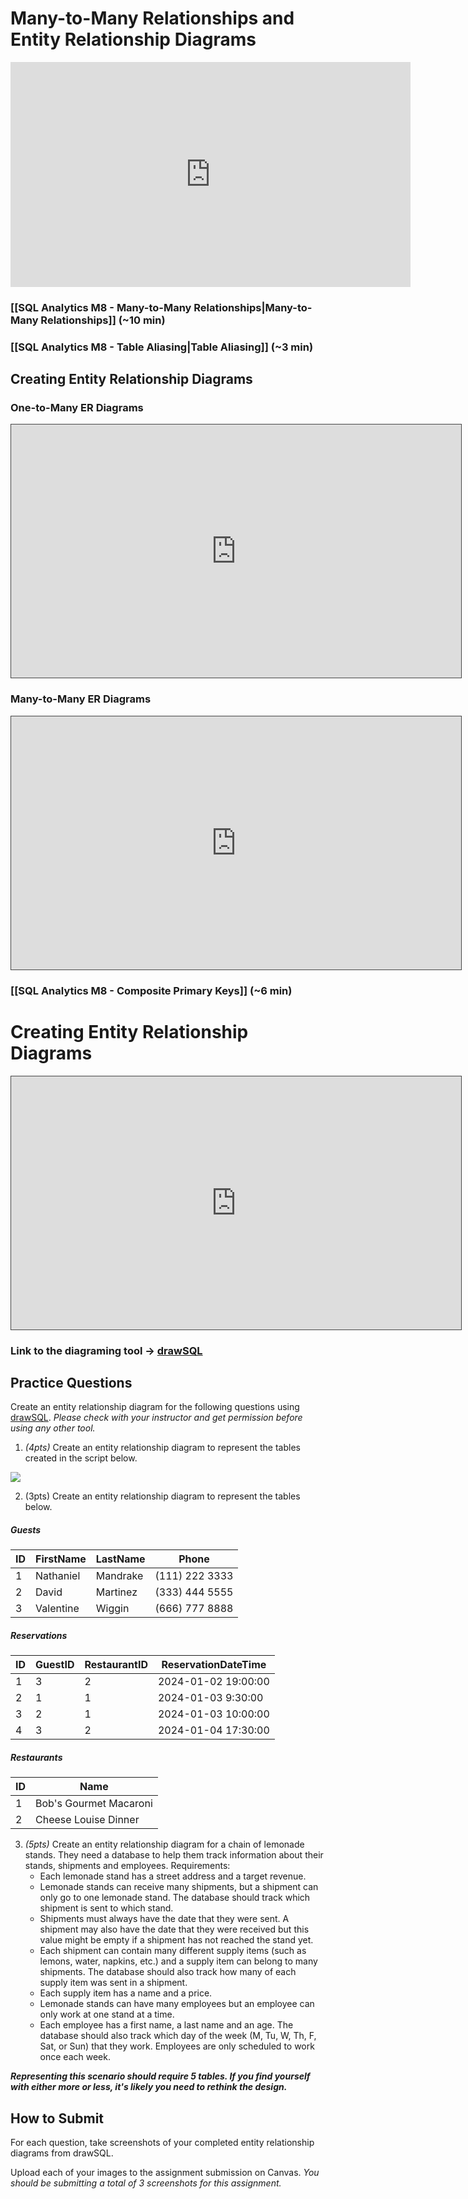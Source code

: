 # Many-to-Many Relationships and Entity Relationship Diagrams

<iframe src="https://share.descript.com/embed/4atZ5UxCvkD" width="640" height="360" frameborder="0" allowfullscreen></iframe>

### [[SQL Analytics M8 - Many-to-Many Relationships|Many-to-Many Relationships]] (~10 min)

### [[SQL Analytics M8 - Table Aliasing|Table Aliasing]] (~3 min)

## Creating Entity Relationship Diagrams

### One-to-Many ER Diagrams 

<iframe src="https://egator.hosted.panopto.com/Panopto/Pages/Embed.aspx?id=d43d459b-9a76-48bf-bb0d-b11c015d3d30&autoplay=false&offerviewer=true&showtitle=true&showbrand=true&captions=false&interactivity=all" height="405" width="720" style="border: 1px solid #464646;" allowfullscreen allow="autoplay" aria-label="Panopto Embedded Video Player"></iframe>

### Many-to-Many ER Diagrams

<iframe src="https://egator.hosted.panopto.com/Panopto/Pages/Embed.aspx?id=b488333a-81d2-4859-9854-b11c015d3061&autoplay=false&offerviewer=true&showtitle=true&showbrand=true&captions=false&interactivity=all" height="405" width="720" style="border: 1px solid #464646;" allowfullscreen allow="autoplay" aria-label="Panopto Embedded Video Player"></iframe>

### [[SQL Analytics M8 - Composite Primary Keys]] (~6 min)


# Creating Entity Relationship Diagrams

<iframe src="https://egator.hosted.panopto.com/Panopto/Pages/Embed.aspx?id=99ed404e-6872-496d-95da-b11c015d3030&autoplay=false&offerviewer=true&showtitle=true&showbrand=true&captions=false&interactivity=all" height="405" width="720" style="border: 1px solid #464646;" allowfullscreen allow="autoplay" aria-label="Panopto Embedded Video Player"></iframe>

### Link to the diagraming tool -> <a href="https://drawsql.app" target="_blank">drawSQL</a>


## Practice Questions

Create an entity relationship diagram for the following questions using [drawSQL](https://drawsql.app/). *Please check with your instructor and get permission before using any other tool.*

1. *(4pts)* Create an entity relationship diagram to represent the tables created in the script below.

<img src="https://raw.githubusercontent.com/kellerflint/Class-Intro-SQL/hugo/content/SQL-Files/Images/book_store_script_img.png">

2. (3pts) Create an entity relationship diagram to represent the tables below.

##### Guests

| ID  | FirstName | LastName | Phone          |
| --- | --------- | -------- | -------------- |
| 1   | Nathaniel | Mandrake | (111) 222 3333 |
| 2   | David     | Martinez | (333) 444 5555 |
| 3   | Valentine | Wiggin   | (666) 777 8888 |

##### Reservations

| ID  | GuestID | RestaurantID | ReservationDateTime |
| --- | ------- | ------------ | ------------------- |
| 1   | 3       | 2            | 2024-01-02 19:00:00 |
| 2   | 1       | 1            | 2024-01-03 9:30:00  |
| 3   | 2       | 1            | 2024-01-03 10:00:00 |
| 4   | 3       | 2            | 2024-01-04 17:30:00 |

##### Restaurants

| ID | Name                   |
|----|------------------------|
| 1  | Bob's Gourmet Macaroni |
| 2  | Cheese Louise Dinner   |

3. *(5pts)* Create an entity relationship diagram for a chain of lemonade stands. They need a database to help them track information about their stands, shipments and employees. Requirements:
	- Each lemonade stand has a street address and a target revenue.
	- Lemonade stands can receive many shipments, but a shipment can only go to one lemonade stand. The database should track which shipment is sent to which stand.
	- Shipments must always have the date that they were sent. A shipment may also have the date that they were received but this value might be empty if a shipment has not reached the stand yet.
	- Each shipment can contain many different supply items (such as lemons, water, napkins, etc.) and a supply item can belong to many shipments. The database should also track how many of each supply item was sent in a shipment.
	- Each supply item has a name and a price.
	- Lemonade stands can have many employees but an employee can only work at one stand at a time.
	- Each employee has a first name, a last name and an age. The database should also track which day of the week (M, Tu, W, Th, F, Sat, or Sun) that they work. Employees are only scheduled to work once each week.

***Representing this scenario should require 5 tables. If you find yourself with either more or less, it's likely you need to rethink the design.***

## How to Submit

For each question, take screenshots of your completed entity relationship diagrams from drawSQL.

Upload each of your images to the assignment submission on Canvas. *You should be submitting a total of 3 screenshots for this assignment.*
